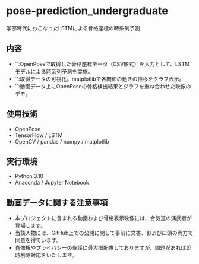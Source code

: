 # pose-prediction_undergraduate
学部時代におこなったLSTMによる骨格座標の時系列予測

## 内容
- ``:OpenPoseで取得した骨格座標データ（CSV形式）を入力として、LSTMモデルによる時系列予測を実施。
- ``:取得データの可視化。matplotlibで各関節の動きの推移をグラフ表示。
- ``:動画データ上にOpenPoseの骨格検出結果とグラフを重ね合わせた映像のデモ。

## 使用技術
- OpenPose
- TensorFlow / LSTM
- OpenCV / pandas / numpy / matplotlib

## 実行環境
- Python 3.10
- Anaconda / Jupyter Notebook

## 動画データに関する注意事項
- 本プロジェクトに含まれる動画および骨格表示映像には、合気道の演武者が登場します。  
- 当該人物には、GitHub上での公開に関して事前に文書、および口頭の両方で同意を得ています。  
- 肖像権やプライバシーの保護に最大限配慮しておりますが、問題があれば即時削除対応をいたします。
